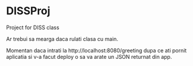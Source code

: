 # DISSProj
Project for DISS class 

Ar trebui sa mearga daca rulati clasa cu main.

Momentan daca intrati la http://localhost:8080/greeting dupa ce ati pornit aplicatia si v-a facut deploy o sa va arate un JSON returnat din app.
